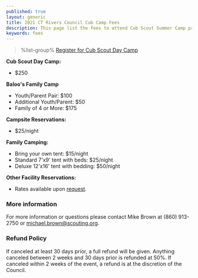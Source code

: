 ```yaml
---
published: true
layout: generic
title: 2021 CT Rivers Council Cub Camp Fees
description: This page list the fees to attend Cub Scout Summer Camp programs in 2021 at Connecticut Rivers Council Scout Camps.
keywords: fees
---
```


> %list-group%
> <a href="{{ site.url }}/cub-scouts/register/" class="list-group-item">Register for Cub Scout Day Camp</a>

**Cub Scout Day Camp:**

* $250

**Baloo's Family Camp**

* Youth/Parent Pair: $100
* Additional Youth/Parent: $50
* Family of 4 or More: $175

**Campsite Reservations:**

* $25/night

**Family Camping:**

* Bring your own tent: $15/night
* Standard 7'x9' tent with beds: $25/night
* Deluxe 12'x16' tent with bedding: $50/night

**Other Facility Reservations:**

* Rates available upon <a href="mailto:jseiser@campworkcoeman.org?subject=Summer%20Facility%20Reservations">request</a>.

### More information

For more information or questions please contact Mike Brown at (860) 913-2750 or [michael.brown@scouting.org](mailto:michael.brown@scouting.org).

### Refund Policy

If canceled at least 30 days prior, a full refund will be given. Anything canceled between 2 weeks and 30 days prior is refunded at 50%. If canceled within 2 weeks of the event, a refund is at the discretion of the Council.
